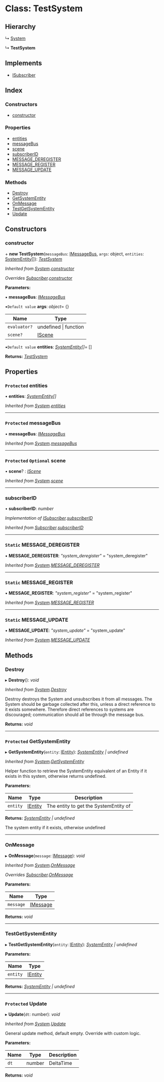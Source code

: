 
# Class: TestSystem

## Hierarchy

  ↳ [System](system.md)

  ↳ **TestSystem**

## Implements

* [ISubscriber](../interfaces/isubscriber.md)

## Index

### Constructors

* [constructor](testsystem.md#constructor)

### Properties

* [entities](testsystem.md#protected-entities)
* [messageBus](testsystem.md#protected-messagebus)
* [scene](testsystem.md#protected-optional-scene)
* [subscriberID](testsystem.md#subscriberid)
* [MESSAGE_DEREGISTER](testsystem.md#static-message_deregister)
* [MESSAGE_REGISTER](testsystem.md#static-message_register)
* [MESSAGE_UPDATE](testsystem.md#static-message_update)

### Methods

* [Destroy](testsystem.md#destroy)
* [GetSystemEntity](testsystem.md#protected-getsystementity)
* [OnMessage](testsystem.md#onmessage)
* [TestGetSystemEntity](testsystem.md#testgetsystementity)
* [Update](testsystem.md#protected-update)

## Constructors

###  constructor

\+ **new TestSystem**(`messageBus`: [IMessageBus](../interfaces/imessagebus.md), `args`: object, `entities`: [SystemEntity](systementity.md)[]): *[TestSystem](testsystem.md)*

*Inherited from [System](system.md).[constructor](system.md#constructor)*

*Overrides [Subscriber](subscriber.md).[constructor](subscriber.md#constructor)*

**Parameters:**

▪ **messageBus**: *[IMessageBus](../interfaces/imessagebus.md)*

▪`Default value`  **args**: *object*= {}

Name | Type |
------ | ------ |
`evaluator?` | undefined &#124; function |
`scene?` | [IScene](../interfaces/iscene.md) |

▪`Default value`  **entities**: *[SystemEntity](systementity.md)[]*= []

**Returns:** *[TestSystem](testsystem.md)*

## Properties

### `Protected` entities

• **entities**: *[SystemEntity](systementity.md)[]*

*Inherited from [System](system.md).[entities](system.md#protected-entities)*

___

### `Protected` messageBus

• **messageBus**: *[IMessageBus](../interfaces/imessagebus.md)*

*Inherited from [System](system.md).[messageBus](system.md#protected-messagebus)*

___

### `Protected` `Optional` scene

• **scene**? : *[IScene](../interfaces/iscene.md)*

*Inherited from [System](system.md).[scene](system.md#protected-optional-scene)*

___

###  subscriberID

• **subscriberID**: *number*

*Implementation of [ISubscriber](../interfaces/isubscriber.md).[subscriberID](../interfaces/isubscriber.md#subscriberid)*

*Inherited from [Subscriber](subscriber.md).[subscriberID](subscriber.md#subscriberid)*

___

### `Static` MESSAGE_DEREGISTER

▪ **MESSAGE_DEREGISTER**: *"system_deregister"* = "system_deregister"

*Inherited from [System](system.md).[MESSAGE_DEREGISTER](system.md#static-message_deregister)*

___

### `Static` MESSAGE_REGISTER

▪ **MESSAGE_REGISTER**: *"system_register"* = "system_register"

*Inherited from [System](system.md).[MESSAGE_REGISTER](system.md#static-message_register)*

___

### `Static` MESSAGE_UPDATE

▪ **MESSAGE_UPDATE**: *"system_update"* = "system_update"

*Inherited from [System](system.md).[MESSAGE_UPDATE](system.md#static-message_update)*

## Methods

###  Destroy

▸ **Destroy**(): *void*

*Inherited from [System](system.md).[Destroy](system.md#destroy)*

Destroy destroys the System and unsubscribes it from all messages.
The System should be garbage collected after this, unless a direct
reference to it exists somewhere. Therefore direct references to
systems are discouraged; communication should all be through the
message bus.

**Returns:** *void*

___

### `Protected` GetSystemEntity

▸ **GetSystemEntity**(`entity`: [IEntity](../interfaces/ientity.md)): *[SystemEntity](systementity.md) | undefined*

*Inherited from [System](system.md).[GetSystemEntity](system.md#protected-getsystementity)*

Helper function to retrieve the SystemEntity equivalent of an
Entity if it exists in this system, otherwise returns undefined.

**Parameters:**

Name | Type | Description |
------ | ------ | ------ |
`entity` | [IEntity](../interfaces/ientity.md) | The entity to get the SystemEntity of |

**Returns:** *[SystemEntity](systementity.md) | undefined*

The system entity if it exists, otherwise undefined

___

###  OnMessage

▸ **OnMessage**(`message`: [IMessage](../interfaces/imessage.md)): *void*

*Inherited from [System](system.md).[OnMessage](system.md#onmessage)*

*Overrides [Subscriber](subscriber.md).[OnMessage](subscriber.md#abstract-onmessage)*

**Parameters:**

Name | Type |
------ | ------ |
`message` | [IMessage](../interfaces/imessage.md) |

**Returns:** *void*

___

###  TestGetSystemEntity

▸ **TestGetSystemEntity**(`entity`: [IEntity](../interfaces/ientity.md)): *[SystemEntity](systementity.md) | undefined*

**Parameters:**

Name | Type |
------ | ------ |
`entity` | [IEntity](../interfaces/ientity.md) |

**Returns:** *[SystemEntity](systementity.md) | undefined*

___

### `Protected` Update

▸ **Update**(`dt`: number): *void*

*Inherited from [System](system.md).[Update](system.md#protected-update)*

General update method, default empty. Override with custom logic.

**Parameters:**

Name | Type | Description |
------ | ------ | ------ |
`dt` | number | DeltaTime  |

**Returns:** *void*
